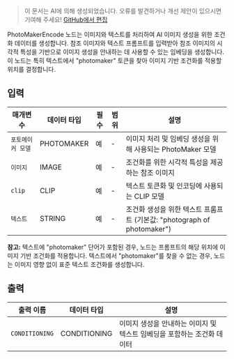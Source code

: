 > 이 문서는 AI에 의해 생성되었습니다. 오류를 발견하거나 개선 제안이 있으시면 기여해 주세요! [GitHub에서 편집](https://github.com/Comfy-Org/embedded-docs/blob/main/comfyui_embedded_docs/docs/PhotoMakerEncode/ko.md)

PhotoMakerEncode 노드는 이미지와 텍스트를 처리하여 AI 이미지 생성을 위한 조건화 데이터를 생성합니다. 참조 이미지와 텍스트 프롬프트를 입력받아 참조 이미지의 시각적 특성을 기반으로 이미지 생성을 안내하는 데 사용할 수 있는 임베딩을 생성합니다. 이 노드는 특히 텍스트에서 "photomaker" 토큰을 찾아 이미지 기반 조건화를 적용할 위치를 결정합니다.

## 입력

| 매개변수 | 데이터 타입 | 필수 | 범위 | 설명 |
|-----------|-----------|----------|-------|-------------|
| `포토메이커 모델` | PHOTOMAKER | 예 | - | 이미지 처리 및 임베딩 생성을 위해 사용되는 PhotoMaker 모델 |
| `이미지` | IMAGE | 예 | - | 조건화를 위한 시각적 특성을 제공하는 참조 이미지 |
| `clip` | CLIP | 예 | - | 텍스트 토큰화 및 인코딩에 사용되는 CLIP 모델 |
| `텍스트` | STRING | 예 | - | 조건화 생성을 위한 텍스트 프롬프트 (기본값: "photograph of photomaker") |

**참고:** 텍스트에 "photomaker" 단어가 포함된 경우, 노드는 프롬프트의 해당 위치에 이미지 기반 조건화를 적용합니다. 텍스트에서 "photomaker"를 찾을 수 없는 경우, 노드는 이미지 영향 없이 표준 텍스트 조건화를 생성합니다.

## 출력

| 출력 이름 | 데이터 타입 | 설명 |
|-------------|-----------|-------------|
| `CONDITIONING` | CONDITIONING | 이미지 생성을 안내하는 이미지 및 텍스트 임베딩을 포함하는 조건화 데이터 |
